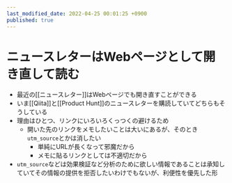 ```yaml
---
last_modified_date: 2022-04-25 00:01:25 +0900
published: true
---
```


# ニュースレターはWebページとして開き直して読む

- 最近の[[ニュースレター]]はWebページでも開き直すことができる
- いま[[Qiita]]と[[Product Hunt]]のニュースレターを購読していてどちらもそうしている
- 理由はひとつ、リンクにいろいろくっつくの避けるため
  - 開いた先のリンクをメモしたいことは大いにあるが、そのとき`utm_source`とかは消したい
    - 単純にURLが長くなって邪魔だから
    - メモに貼るリンクとしては不適切だから
- `utm_source`などは効果検証など分析のために欲しい情報であることは承知していてその情報の提供を拒否したいわけでもないが、利便性を優先した形

